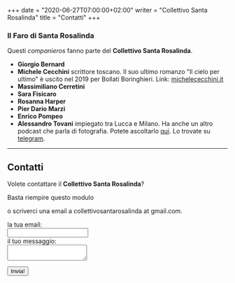 +++
date = "2020-06-27T07:00:00+02:00"
writer = "Collettivo Santa Rosalinda"
title = "Contatti"
+++

### Il Faro di Santa Rosalinda

Questi _companieros_ fanno parte del **Collettivo Santa Rosalinda**.

* **Giorgio Bernard**
* **Michele Cecchini** scrittore toscano. Il suo ultimo romanzo "Il cielo per ultimo" è uscito nel 2019 per Bollati Boringhieri. Link: <a target="blank" href="https://michelececchini.it">michelececchini.it</a>
* **Massimiliano Cerretini**
* **Sara Fisicaro**
* **Rosanna Harper**
* **Pier Dario Marzi**
* **Enrico Pompeo**
* **Alessandro Tovani** impiegato tra Lucca e Milano. Ha anche un altro podcast che parla di fotografia. Potete ascoltarlo <a target="blank" href="https://fotoradio.info">qui</a>. Lo trovate su <a target="blank" href="https://t.me/alstov">telegram</a>.


- - -
## Contatti

Volete contattare il **Collettivo Santa Rosalinda**?

Basta riempire questo modulo</br>
<!-- o cercarci su <a target="blank" href="https://t.me/collettivosantarosalinda">Telegram</a></br> -->
o scriverci una email a collettivosantarosalinda at gmail.com.

<!-- modify this form HTML and place wherever you want your form -->

<form
  action="https://formspree.io/collettivosantarosalinda@gmail.com"
  method="POST">
  <label>
    la tua email:</br>
    <input type="text" name="replyto"></br>
  </label>
  <label>
    il tuo messaggio:</br>
    <textarea name="message"></textarea></br>
  </label>

  <!-- your other form fields go here -->

  <button type="submit" class="form-button">Invia!</button>
</form>
